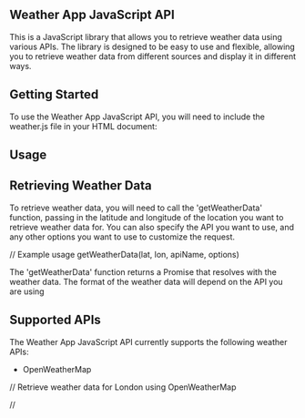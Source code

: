 ## Weather App JavaScript API

This is a JavaScript library that allows you to retrieve weather data using various APIs. The library is designed to be easy to use and flexible, allowing you to retrieve weather data from different sources and display it in different ways.

## Getting Started

To use the Weather App JavaScript API, you will need to include the weather.js file in your HTML document:

<script src="weather.js"></script>

## Usage

## Retrieving Weather Data

To retrieve weather data, you will need to call the 'getWeatherData' function, passing in the latitude and longitude of the location you want to retrieve weather data for. You can also specify the API you want to use, and any other options you want to use to customize the request.

// Example usage
getWeatherData(lat, lon, apiName, options)

The 'getWeatherData' function returns a Promise that resolves with the weather data. The format of the weather data will depend on the API you are using

## Supported APIs

The Weather App JavaScript API currently supports the following weather APIs:

- OpenWeatherMap

// Retrieve weather data for London using OpenWeatherMap

//<script>getWeatherData(51.5072, -0.1276, 'openweathermap', { units: 'metric' }) .then(data => console.log(data)) .catch(error => console.error(error));<script>

## Issues can occur

There is error that occur with the connection between the API and the JavaScript code lines.

- If you have an alternative for it solution, feel free the send your contribution.

## Contributing

If you would like to contribute to the Weather App JavaScript API, please fork the repository and submit a pull request.cd
